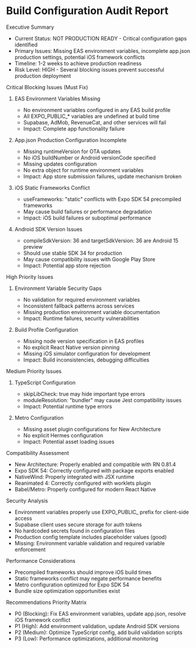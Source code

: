 # Build Configuration Audit Report

Executive Summary
- Current Status: NOT PRODUCTION READY - Critical configuration gaps identified
- Primary Issues: Missing EAS environment variables, incomplete app.json production settings, potential iOS framework conflicts
- Timeline: 1-2 weeks to achieve production readiness
- Risk Level: HIGH - Several blocking issues prevent successful production deployment

Critical Blocking Issues (Must Fix)
1. EAS Environment Variables Missing
   - No environment variables configured in any EAS build profile
   - All EXPO_PUBLIC_* variables are undefined at build time
   - Supabase, AdMob, RevenueCat, and other services will fail
   - Impact: Complete app functionality failure

2. App.json Production Configuration Incomplete
   - Missing runtimeVersion for OTA updates
   - No iOS buildNumber or Android versionCode specified
   - Missing updates configuration
   - No extra object for runtime environment variables
   - Impact: App store submission failures, update mechanism broken

3. iOS Static Frameworks Conflict
   - useFrameworks: "static" conflicts with Expo SDK 54 precompiled frameworks
   - May cause build failures or performance degradation
   - Impact: iOS build failures or suboptimal performance

4. Android SDK Version Issues
   - compileSdkVersion: 36 and targetSdkVersion: 36 are Android 15 preview
   - Should use stable SDK 34 for production
   - May cause compatibility issues with Google Play Store
   - Impact: Potential app store rejection

High Priority Issues
1. Environment Variable Security Gaps
   - No validation for required environment variables
   - Inconsistent fallback patterns across services
   - Missing production environment variable documentation
   - Impact: Runtime failures, security vulnerabilities

2. Build Profile Configuration
   - Missing node version specification in EAS profiles
   - No explicit React Native version pinning
   - Missing iOS simulator configuration for development
   - Impact: Build inconsistencies, debugging difficulties

Medium Priority Issues
1. TypeScript Configuration
   - skipLibCheck: true may hide important type errors
   - moduleResolution: "bundler" may cause Jest compatibility issues
   - Impact: Potential runtime type errors

2. Metro Configuration
   - Missing asset plugin configurations for New Architecture
   - No explicit Hermes configuration
   - Impact: Potential asset loading issues

Compatibility Assessment
- New Architecture: Properly enabled and compatible with RN 0.81.4
- Expo SDK 54: Correctly configured with package exports enabled
- NativeWind: Properly integrated with JSX runtime
- Reanimated 4: Correctly configured with worklets plugin
- Babel/Metro: Properly configured for modern React Native

Security Analysis
- Environment variables properly use EXPO_PUBLIC_ prefix for client-side access
- Supabase client uses secure storage for auth tokens
- No hardcoded secrets found in configuration files
- Production config template includes placeholder values (good)
- Missing: Environment variable validation and required variable enforcement

Performance Considerations
- Precompiled frameworks should improve iOS build times
- Static frameworks conflict may negate performance benefits
- Metro configuration optimized for Expo SDK 54
- Bundle size optimization opportunities exist

Recommendations Priority Matrix
- P0 (Blocking): Fix EAS environment variables, update app.json, resolve iOS framework conflict
- P1 (High): Add environment validation, update Android SDK versions
- P2 (Medium): Optimize TypeScript config, add build validation scripts
- P3 (Low): Performance optimizations, additional monitoring

